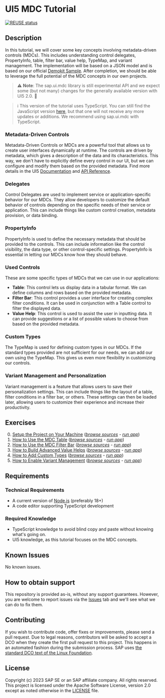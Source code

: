 # UI5 MDC Tutorial
[![REUSE status](https://api.reuse.software/badge/github.com/SAP-samples/ui5-mdc-json-tutorial)](https://api.reuse.software/info/github.com/SAP-samples/ui5-mdc-json-tutorial)
## Description
In this tutorial, we will cover some key concepts involving metadata-driven controls (MDCs). This includes understanding control delegates, PropertyInfo, table, filter bar, value help, TypeMap, and variant management. The implementation will be based on a JSON model and is based on our official [Demokit Sample](https://sdk.openui5.org/entity/sap.ui.mdc/sample/sap.ui.mdc.demokit.sample.TableFilterBarJson). After completion, we should be able to leverage the full potential of the MDC concepts in our own projects.

>⚠️ **Note**: The sap.ui.mdc library is still experimental API and we expect some (but not many) changes for the generally available version with UI5 2.0. 🧪

>ℹ️ This version of the tutorial uses TypeScript. You can still find the JavaScript version [here](https://github.com/SAP-samples/ui5-mdc-json-tutorial/tree/javascript), but that one will not receive any more updates or additions. We recommend using sap.ui.mdc with TypeScript.
### Metadata-Driven Controls
Metadata-Driven Controls or MDCs are a powerful tool that allows us to create user interfaces dynamically at runtime. The controls are driven by metadata, which gives a description of the data and its characteristics. This way, we don't have to explicitly define every control in our UI, but we can configure and modify them based on the provided metadata. Find more details in the UI5 [Documentation](https://sdk.openui5.org/topic/1dd2aa91115d43409452a271d11be95b) and [API Reference](https://sdk.openui5.org/api/sap.ui.mdc).
### Delegates
Control Delegates are used to implement service or application-specific behavior for our MDCs. They allow developers to customize the default behavior of controls depending on the specific needs of their service or application. This can include things like custom control creation, metadata provision, or data binding.
### PropertyInfo
PropertyInfo is used to define the necessary metadata that should be provided to the controls. This can include information like the control visibility, the data type, or other control-specific settings. PropertyInfo is essential in letting our MDCs know how they should behave.
### Used Controls
These are some specific types of MDCs that we can use in our applications:
- **Table**: This control lets us display data in a tabular format. We can define columns and rows based on the provided metadata.
- **Filter Bar**: This control provides a user interface for creating complex filter conditions. It can be used in conjunction with a Table control to filter the displayed data.
- **Value Help**: This control is used to assist the user in inputting data. It can provide suggestions or a list of possible values to choose from based on the provided metadata.
### Custom Types
The TypeMap is used for defining custom types in our MDCs. If the standard types provided are not sufficient for our needs, we can add our own using the TypeMap. This gives us even more flexibility in customizing our controls.
### Variant Management and Personalization
Variant management is a feature that allows users to save their personalization settings. This can include things like the layout of a table, filter conditions in a filter bar, or others. These settings can then be loaded later, allowing users to customize their experience and increase their productivity.
## Exercises
0. [Setup the Project on Your Machine](ex0/) (*[browse sources](ex0/webapp) - [run app](https://sap-samples.github.io/ui5-mdc-json-tutorial/ex0/dist)*)
1. [How to Use the MDC Table](ex1/) (*[browse sources](ex1/webapp) - [run app](https://sap-samples.github.io/ui5-mdc-json-tutorial/ex1/dist)*)
1. [How to Use the MDC Filter Bar](ex2/) (*[browse sources](ex2/webapp) - [run app](https://sap-samples.github.io/ui5-mdc-json-tutorial/ex2/dist)*)
1. [How to Build Advanced Value Helps](ex3/) (*[browse sources](ex3/webapp) - [run app](https://sap-samples.github.io/ui5-mdc-json-tutorial/ex3/dist)*)
1. [How to Add Custom Types](ex4/) (*[browse sources](ex4/webapp) - [run app](https://sap-samples.github.io/ui5-mdc-json-tutorial/ex4/dist)*)
1. [How to Enable Variant Management](ex5/) (*[browse sources](ex5/webapp) - [run app](https://sap-samples.github.io/ui5-mdc-json-tutorial/ex5/dist)*)
## Requirements
### Technical Requirements
* A current version of [Node.js](https://nodejs.org/) (preferably 18+)
* A code editor supporting TypeScript development
### Required Knowledge
* TypeScript knowledge to avoid blind copy and paste without knowing what's going on.
* UI5 knowledge, as this tutorial focuses on the MDC concepts.
## Known Issues
No known issues.
## How to obtain support
This repository is provided as-is, without any support guarantees. However, you are welcome to report issues via the [Issues](../../issues) tab and we'll see what we can do to fix them.
## Contributing
If you wish to contribute code, offer fixes or improvements, please send a pull request. Due to legal reasons, contributors will be asked to accept a DCO when they create the first pull request to this project. This happens in an automated fashion during the submission process. SAP uses [the standard DCO text of the Linux Foundation](https://developercertificate.org/).
## License
Copyright (c) 2023 SAP SE or an SAP affiliate company. All rights reserved. This project is licensed under the Apache Software License, version 2.0 except as noted otherwise in the [LICENSE](LICENSE) file.
